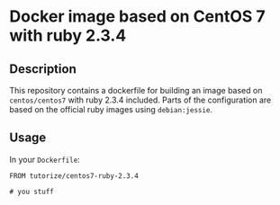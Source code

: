 # Docker image based on CentOS 7 with ruby 2.3.4

## Description
This repository contains a dockerfile for building an image based on `centos/centos7` with ruby 2.3.4 included. 
Parts of the configuration are based on the official ruby images using `debian:jessie`. 

## Usage
In your `Dockerfile`: 

```
FROM tutorize/centos7-ruby-2.3.4

# you stuff
```
